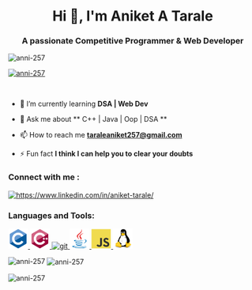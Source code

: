 

<h1 align="center" >Hi 👋, I'm Aniket A Tarale </h1>
<h3 align="center">A passionate Competitive Programmer & Web Developer</h3>

<p align="left"> <img src="https://komarev.com/ghpvc/?username=anni-257&label=Profile%20views&color=0e75b6&style=flat"  alt="anni-257" /> </p>

<p align="left"> <a href="https://github.com/ryo-ma/github-profile-trophy"><img src="https://github-profile-trophy.vercel.app/?username=anni-257" alt="anni-257" /></a> </p>

<p align="left"> <a href="https://twitter.com/" target="blank"><img src="https://img.shields.io/twitter/follow/?logo=twitter&style=for-the-badge" alt="" /></a> </p>

- 🌱 I’m currently learning **DSA | Web Dev**

- 💬 Ask me about ** C++ | Java | Oop | DSA **

- 📫 How to reach me **taraleaniket257@gmail.com**

- ⚡ Fun fact **I think I can help you to clear your doubts**

<h3 align="left">Connect with me :</h3>
<p align="left">
<a href="https://linkedin.com/in/https://www.linkedin.com/in/aniket-tarale/" target="blank"><img align="center" src="https://raw.githubusercontent.com/rahuldkjain/github-profile-readme-generator/master/src/images/icons/Social/linked-in-alt.svg" alt="https://www.linkedin.com/in/aniket-tarale/" height="30" width="40" /></a>
</p>

<h3 align="left">Languages and Tools:</h3>
<p align="left"> <a href="https://www.cprogramming.com/" target="_blank" rel="noreferrer"> <img src="https://raw.githubusercontent.com/devicons/devicon/master/icons/c/c-original.svg" alt="c" width="40" height="40"/> </a> <a href="https://www.w3schools.com/cpp/" target="_blank" rel="noreferrer"> <img src="https://raw.githubusercontent.com/devicons/devicon/master/icons/cplusplus/cplusplus-original.svg" alt="cplusplus" width="40" height="40"/> </a> <a href="https://git-scm.com/" target="_blank" rel="noreferrer"> <img src="https://www.vectorlogo.zone/logos/git-scm/git-scm-icon.svg" alt="git" width="40" height="40"/> </a> <a href="https://www.java.com" target="_blank" rel="noreferrer"> <img src="https://raw.githubusercontent.com/devicons/devicon/master/icons/java/java-original.svg" alt="java" width="40" height="40"/> </a> <a href="https://developer.mozilla.org/en-US/docs/Web/JavaScript" target="_blank" rel="noreferrer"> <img src="https://raw.githubusercontent.com/devicons/devicon/master/icons/javascript/javascript-original.svg" alt="javascript" width="40" height="40"/> </a> <a href="https://www.linux.org/" target="_blank" rel="noreferrer"> <img src="https://raw.githubusercontent.com/devicons/devicon/master/icons/linux/linux-original.svg" alt="linux" width="40" height="40"/> </a> </p>

<p><img align="left" src="https://github-readme-stats.vercel.app/api/top-langs?username=anni-257&show_icons=true&locale=en&layout=compact" alt="anni-257" /></p>

<p>&nbsp;<img align="center" src="https://github-readme-stats.vercel.app/api?username=anni-257&show_icons=true&locale=en" alt="anni-257" /></p>

<p><img align="center" src="https://github-readme-streak-stats.herokuapp.com/?user=anni-257&" alt="anni-257" /></p>
<!--
**anni-257/anni-257** is a ✨ _special_ ✨ repository because its `README.md` (this file) appears on your GitHub profile.

Here are some ideas to get you started:

- 🔭 I’m currently working on ...
- 🌱 I’m currently learning ...
- 👯 I’m looking to collaborate on ...
- 🤔 I’m looking for help with ...
- 💬 Ask me about ...
- 📫 How to reach me: ...
- 😄 Pronouns: ...
- ⚡ Fun fact: ...
-->
